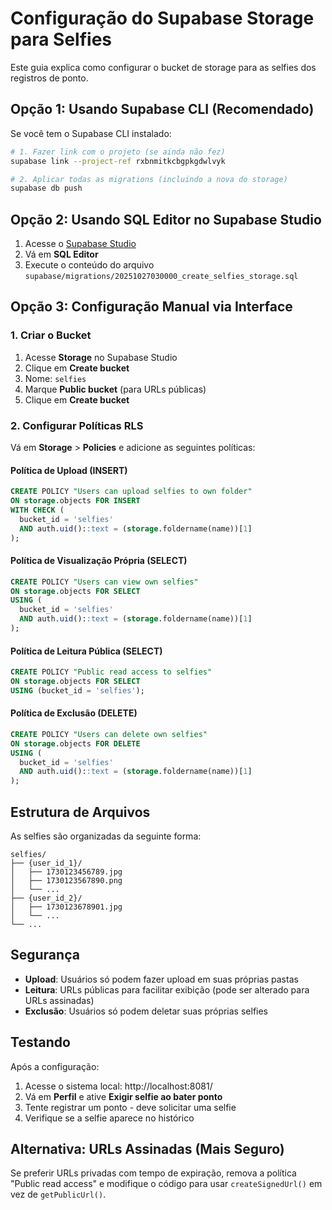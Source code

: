 # Configuração do Supabase Storage para Selfies

Este guia explica como configurar o bucket de storage para as selfies dos registros de ponto.

## Opção 1: Usando Supabase CLI (Recomendado)

Se você tem o Supabase CLI instalado:

```bash
# 1. Fazer link com o projeto (se ainda não fez)
supabase link --project-ref rxbnmitkcbgpkgdwlvyk

# 2. Aplicar todas as migrations (incluindo a nova do storage)
supabase db push
```

## Opção 2: Usando SQL Editor no Supabase Studio

1. Acesse o [Supabase Studio](https://supabase.com/dashboard/project/rxbnmitkcbgpkgdwlvyk)
2. Vá em **SQL Editor**
3. Execute o conteúdo do arquivo `supabase/migrations/20251027030000_create_selfies_storage.sql`

## Opção 3: Configuração Manual via Interface

### 1. Criar o Bucket

1. Acesse **Storage** no Supabase Studio
2. Clique em **Create bucket**
3. Nome: `selfies`
4. Marque **Public bucket** (para URLs públicas)
5. Clique em **Create bucket**

### 2. Configurar Políticas RLS

Vá em **Storage** > **Policies** e adicione as seguintes políticas:

#### Política de Upload (INSERT)
```sql
CREATE POLICY "Users can upload selfies to own folder"
ON storage.objects FOR INSERT
WITH CHECK (
  bucket_id = 'selfies' 
  AND auth.uid()::text = (storage.foldername(name))[1]
);
```

#### Política de Visualização Própria (SELECT)
```sql
CREATE POLICY "Users can view own selfies"
ON storage.objects FOR SELECT
USING (
  bucket_id = 'selfies' 
  AND auth.uid()::text = (storage.foldername(name))[1]
);
```

#### Política de Leitura Pública (SELECT)
```sql
CREATE POLICY "Public read access to selfies"
ON storage.objects FOR SELECT
USING (bucket_id = 'selfies');
```

#### Política de Exclusão (DELETE)
```sql
CREATE POLICY "Users can delete own selfies"
ON storage.objects FOR DELETE
USING (
  bucket_id = 'selfies' 
  AND auth.uid()::text = (storage.foldername(name))[1]
);
```

## Estrutura de Arquivos

As selfies são organizadas da seguinte forma:
```
selfies/
├── {user_id_1}/
│   ├── 1730123456789.jpg
│   ├── 1730123567890.png
│   └── ...
├── {user_id_2}/
│   ├── 1730123678901.jpg
│   └── ...
└── ...
```

## Segurança

- **Upload**: Usuários só podem fazer upload em suas próprias pastas
- **Leitura**: URLs públicas para facilitar exibição (pode ser alterado para URLs assinadas)
- **Exclusão**: Usuários só podem deletar suas próprias selfies

## Testando

Após a configuração:

1. Acesse o sistema local: http://localhost:8081/
2. Vá em **Perfil** e ative **Exigir selfie ao bater ponto**
3. Tente registrar um ponto - deve solicitar uma selfie
4. Verifique se a selfie aparece no histórico

## Alternativa: URLs Assinadas (Mais Seguro)

Se preferir URLs privadas com tempo de expiração, remova a política "Public read access" e modifique o código para usar `createSignedUrl()` em vez de `getPublicUrl()`.